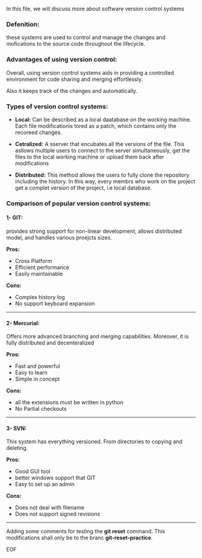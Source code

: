  In this file, we will discuss more about software version control systems

### Defenition:
 these systems are used to control and manage the changes and mofications to the source code throughout the lifecycle.

###  Advantages of using version control:

 Overall, using version control systems aids in providing a controlled environment for code sharing and merging effortlessly. 

 Also it keeps track of the changes and automatically.

###  Types of version control systems:

  - **Local:** Can be described as a local daatabase on the working machine. Each file modificationis tored as a patch, which contains only the recoreed changes.

- **Cetralized:** A sserver that encubates all the versions of the file. This asllows multiple users to connect to the server simultaneously, get the files to the local working machine or upload them back after modifications 
- **Distributed:** This method allows the users to fully clone the repository including the history. In this way, every membrs who work on the project get a complet version of the project, i.e local database.

### Comparison of popular version control systems:


#### 1- GIT: 
provides strong support for non-linear development, allows distributed model, and handles various proejcts sizes.

**Pros:** 
+ Cross Platform
+ Efficient performance
+ Easily maintainable

**Cons:**
  + Complex history log
  + No support keyboard expansion 

-------
#### 2- Mercurial: 
Offers more advanced branching and merging capabilities. Moreover, it is fully distributed and decenteralized 

**Pros:** 
+ Fast and powerful
+ Easy to learn
+ Simple in concept

**Cons:**
  + all the extensions must be written in python
  + No Partial checkouts

-------
#### 3- SVN: 
This system has everything versioned. From directories to copying and deleting.

**Pros:** 
+ Good GUI tool
+ better windows support that GIT
+ Easy to set up an admin

**Cons:**
  + Does not deal with filename
  + Does not support signed revisions

--------
 Adding some comments for testing the **git reset** command. This modifications shall only be to the branc **git-reset-practice**.

 EOF